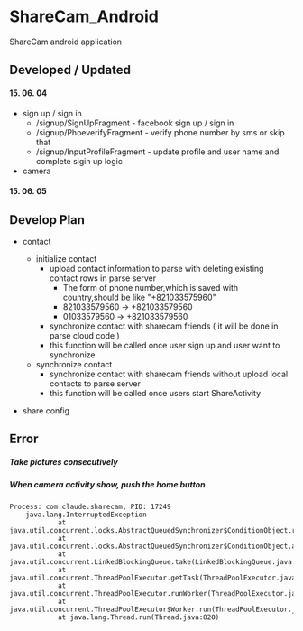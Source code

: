 # ShareCam_Android

ShareCam android application

## Developed / Updated
#### 15. 06. 04
- sign up / sign in 
  - /signup/SignUpFragment - facebook sign up / sign in 
  - /signup/PhoeverifyFragment - verify phone number by sms or skip that
  - /signup/InputProfileFragment - update profile and user name and complete sigin up logic 
- camera
#### 15. 06. 05



## Develop Plan
- contact
  - initialize contact    
    - upload contact information to parse with deleting existing contact rows in parse server
      - The form of phone number,which is saved with country,should be like "+821033575960"
      - 821033579560 -> +821033579560
      - 01033579560 -> +821033579560
    - synchronize contact with sharecam friends ( it will be done in parse cloud code )
    - this function will be called once user sign up and user want to synchronize
  - synchronize contact
    - synchronize contact with sharecam friends without upload local contacts to parse server 
    - this function will be called once users start ShareActivity 
  
- share config



## Error

##### Take pictures consecutively


##### When camera activity show, push the home button 
```
Process: com.claude.sharecam, PID: 17249
    java.lang.InterruptedException
            at java.util.concurrent.locks.AbstractQueuedSynchronizer$ConditionObject.reportInterruptAfterWait(AbstractQueuedSynchronizer.java:1991)
            at java.util.concurrent.locks.AbstractQueuedSynchronizer$ConditionObject.await(AbstractQueuedSynchronizer.java:2025)
            at java.util.concurrent.LinkedBlockingQueue.take(LinkedBlockingQueue.java:410)
            at java.util.concurrent.ThreadPoolExecutor.getTask(ThreadPoolExecutor.java:1035)
            at java.util.concurrent.ThreadPoolExecutor.runWorker(ThreadPoolExecutor.java:1097)
            at java.util.concurrent.ThreadPoolExecutor$Worker.run(ThreadPoolExecutor.java:588)
            at java.lang.Thread.run(Thread.java:820)
```




